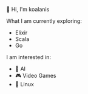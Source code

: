 
👋 Hi, I'm koalanis

What I am currently exploring:
 - Elixir
 - Scala
 - Go

I am interested in:
 - 🧠 AI
 - 🎮 Video Games
 - 🐧 Linux
